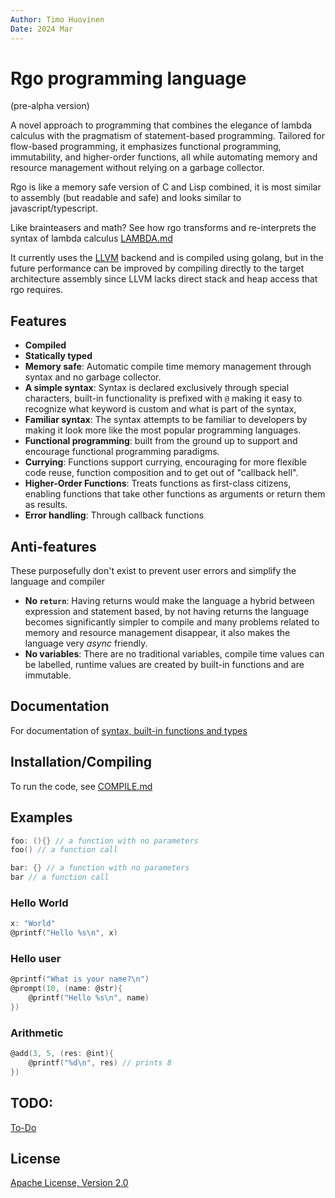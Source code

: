 ```yaml
---
Author: Timo Huovinen
Date: 2024 Mar
---
```


# Rgo programming language
(pre-alpha version)

A novel approach to programming that combines the elegance of lambda calculus with the pragmatism of statement-based programming. Tailored for flow-based programming, it emphasizes functional programming, immutability, and higher-order functions, all while automating memory and resource management without relying on a garbage collector.

Rgo is like a memory safe version of C and Lisp combined, it is most similar to assembly (but readable and safe) and looks similar to javascript/typescript.

Like brainteasers and math? See how rgo transforms and re-interprets the syntax of lambda calculus [LAMBDA.md](LAMBDA.md)

It currently uses the [LLVM](https://en.wikipedia.org/wiki/LLVM) backend and is compiled using golang, but in the future performance can be improved by compiling directly to the target architecture assembly since LLVM lacks direct stack and heap access that rgo requires.

## Features
- **Compiled**
- **Statically typed**
- **Memory safe**: Automatic compile time memory management through syntax and no garbage collector.
- **A simple syntax**: Syntax is declared exclusively through special characters, built-in functionality is prefixed with `@` making it easy to recognize what keyword is custom and what is part of the syntax, 
- **Familiar syntax**: The syntax attempts to be familiar to developers by making it look more like the most popular programming languages.
- **Functional programming**: built from the ground up to support and encourage functional programming paradigms.
- **Currying**: Functions support currying, encouraging for more flexible code reuse, function composition and to get out of "callback hell".
- **Higher-Order Functions**: Treats functions as first-class citizens, enabling functions that take other functions as arguments or return them as results.
- **Error handling**: Through callback functions

## Anti-features
These purposefully don't exist to prevent user errors and simplify the language and compiler
- **No `return`**: Having returns would make the language a hybrid between expression and statement based, by not having returns the language becomes significantly simpler to compile and many problems related to memory and resource management disappear, it also makes the language very _async_ friendly.
- **No variables**: There are no traditional variables, compile time values can be labelled, runtime values are created by built-in functions and are immutable.

## Documentation

For documentation of [syntax, built-in functions and types](DOCUMENTATION.md)

## Installation/Compiling

To run the code, see [COMPILE.md](COMPILE.md)

## Examples

```c
foo: (){} // a function with no parameters
foo() // a function call

bar: {} // a function with no parameters
bar // a function call
```

### Hello World

```c
x: "World"
@printf("Hello %s\n", x)
```

### Hello user

```c
@printf("What is your name?\n")
@prompt(10, (name: @str){
    @printf("Hello %s\n", name)
})
```

### Arithmetic

```c
@add(3, 5, (res: @int){
    @printf("%d\n", res) // prints 8
})
```

## TODO:
[To-Do](TODO.md)

## License

[Apache License, Version 2.0](https://www.apache.org/licenses/LICENSE-2.0)

